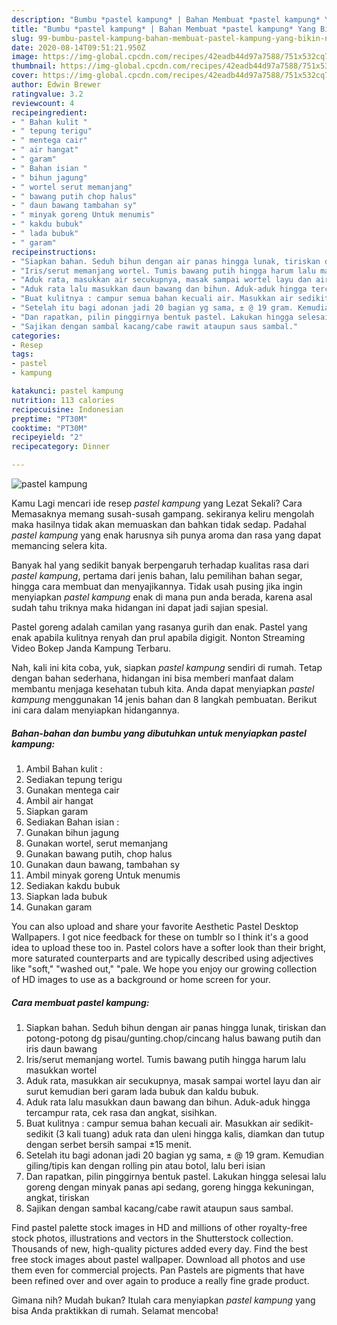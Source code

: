 ```yaml
---
description: "Bumbu *pastel kampung* | Bahan Membuat *pastel kampung* Yang Bikin Ngiler"
title: "Bumbu *pastel kampung* | Bahan Membuat *pastel kampung* Yang Bikin Ngiler"
slug: 99-bumbu-pastel-kampung-bahan-membuat-pastel-kampung-yang-bikin-ngiler
date: 2020-08-14T09:51:21.950Z
image: https://img-global.cpcdn.com/recipes/42eadb44d97a7588/751x532cq70/pastel-kampung-foto-resep-utama.jpg
thumbnail: https://img-global.cpcdn.com/recipes/42eadb44d97a7588/751x532cq70/pastel-kampung-foto-resep-utama.jpg
cover: https://img-global.cpcdn.com/recipes/42eadb44d97a7588/751x532cq70/pastel-kampung-foto-resep-utama.jpg
author: Edwin Brewer
ratingvalue: 3.2
reviewcount: 4
recipeingredient:
- " Bahan kulit "
- " tepung terigu"
- " mentega cair"
- " air hangat"
- " garam"
- " Bahan isian "
- " bihun jagung"
- " wortel serut memanjang"
- " bawang putih chop halus"
- " daun bawang tambahan sy"
- " minyak goreng Untuk menumis"
- " kakdu bubuk"
- " lada bubuk"
- " garam"
recipeinstructions:
- "Siapkan bahan. Seduh bihun dengan air panas hingga lunak, tiriskan dan potong-potong dg pisau/gunting.chop/cincang halus bawang putih dan iris daun bawang"
- "Iris/serut memanjang wortel. Tumis bawang putih hingga harum lalu masukkan wortel"
- "Aduk rata, masukkan air secukupnya, masak sampai wortel layu dan air surut kemudian beri garam lada bubuk dan kaldu bubuk."
- "Aduk rata lalu masukkan daun bawang dan bihun. Aduk-aduk hingga tercampur rata, cek rasa dan angkat, sisihkan."
- "Buat kulitnya : campur semua bahan kecuali air. Masukkan air sedikit-sedikit (3 kali tuang) aduk rata dan uleni hingga kalis, diamkan dan tutup dengan serbet bersih sampai ±15 menit."
- "Setelah itu bagi adonan jadi 20 bagian yg sama, ± @ 19 gram. Kemudian giling/tipis kan dengan rolling pin atau botol, lalu beri isian"
- "Dan rapatkan, pilin pinggirnya bentuk pastel. Lakukan hingga selesai lalu goreng dengan minyak panas api sedang, goreng hingga kekuningan, angkat, tiriskan"
- "Sajikan dengan sambal kacang/cabe rawit ataupun saus sambal."
categories:
- Resep
tags:
- pastel
- kampung

katakunci: pastel kampung 
nutrition: 113 calories
recipecuisine: Indonesian
preptime: "PT30M"
cooktime: "PT30M"
recipeyield: "2"
recipecategory: Dinner

---
```



![*pastel kampung*](https://img-global.cpcdn.com/recipes/42eadb44d97a7588/751x532cq70/pastel-kampung-foto-resep-utama.jpg)

Kamu Lagi mencari ide resep *pastel kampung* yang Lezat Sekali? Cara Memasaknya memang susah-susah gampang. sekiranya keliru mengolah maka hasilnya tidak akan memuaskan dan bahkan tidak sedap. Padahal *pastel kampung* yang enak harusnya sih punya aroma dan rasa yang dapat memancing selera kita.

Banyak hal yang sedikit banyak berpengaruh terhadap kualitas rasa dari *pastel kampung*, pertama dari jenis bahan, lalu pemilihan bahan segar, hingga cara membuat dan menyajikannya. Tidak usah pusing jika ingin menyiapkan *pastel kampung* enak di mana pun anda berada, karena asal sudah tahu triknya maka hidangan ini dapat jadi sajian spesial.

Pastel goreng adalah camilan yang rasanya gurih dan enak. Pastel yang enak apabila kulitnya renyah dan prul apabila digigit. Nonton Streaming Video Bokep Janda Kampung Terbaru.


Nah, kali ini kita coba, yuk, siapkan *pastel kampung* sendiri di rumah. Tetap dengan bahan sederhana, hidangan ini bisa memberi manfaat dalam membantu menjaga kesehatan tubuh kita. Anda dapat menyiapkan *pastel kampung* menggunakan 14 jenis bahan dan 8 langkah pembuatan. Berikut ini cara dalam menyiapkan hidangannya.

<!--inarticleads1-->

##### Bahan-bahan dan bumbu yang dibutuhkan untuk menyiapkan *pastel kampung*:

1. Ambil  Bahan kulit :
1. Sediakan  tepung terigu
1. Gunakan  mentega cair
1. Ambil  air hangat
1. Siapkan  garam
1. Sediakan  Bahan isian :
1. Gunakan  bihun jagung
1. Gunakan  wortel, serut memanjang
1. Gunakan  bawang putih, chop halus
1. Gunakan  daun bawang, tambahan sy
1. Ambil  minyak goreng Untuk menumis
1. Sediakan  kakdu bubuk
1. Siapkan  lada bubuk
1. Gunakan  garam


You can also upload and share your favorite Aesthetic Pastel Desktop Wallpapers. I got nice feedback for these on tumblr so I think it&#39;s a good idea to upload these too in. Pastel colors have a softer look than their bright, more saturated counterparts and are typically described using adjectives like &#34;soft,&#34; &#34;washed out,&#34; &#34;pale. We hope you enjoy our growing collection of HD images to use as a background or home screen for your. 

<!--inarticleads2-->

##### Cara membuat *pastel kampung*:

1. Siapkan bahan. Seduh bihun dengan air panas hingga lunak, tiriskan dan potong-potong dg pisau/gunting.chop/cincang halus bawang putih dan iris daun bawang
1. Iris/serut memanjang wortel. Tumis bawang putih hingga harum lalu masukkan wortel
1. Aduk rata, masukkan air secukupnya, masak sampai wortel layu dan air surut kemudian beri garam lada bubuk dan kaldu bubuk.
1. Aduk rata lalu masukkan daun bawang dan bihun. Aduk-aduk hingga tercampur rata, cek rasa dan angkat, sisihkan.
1. Buat kulitnya : campur semua bahan kecuali air. Masukkan air sedikit-sedikit (3 kali tuang) aduk rata dan uleni hingga kalis, diamkan dan tutup dengan serbet bersih sampai ±15 menit.
1. Setelah itu bagi adonan jadi 20 bagian yg sama, ± @ 19 gram. Kemudian giling/tipis kan dengan rolling pin atau botol, lalu beri isian
1. Dan rapatkan, pilin pinggirnya bentuk pastel. Lakukan hingga selesai lalu goreng dengan minyak panas api sedang, goreng hingga kekuningan, angkat, tiriskan
1. Sajikan dengan sambal kacang/cabe rawit ataupun saus sambal.


Find pastel palette stock images in HD and millions of other royalty-free stock photos, illustrations and vectors in the Shutterstock collection. Thousands of new, high-quality pictures added every day. Find the best free stock images about pastel wallpaper. Download all photos and use them even for commercial projects. Pan Pastels are pigments that have been refined over and over again to produce a really fine grade product. 

Gimana nih? Mudah bukan? Itulah cara menyiapkan *pastel kampung* yang bisa Anda praktikkan di rumah. Selamat mencoba!
